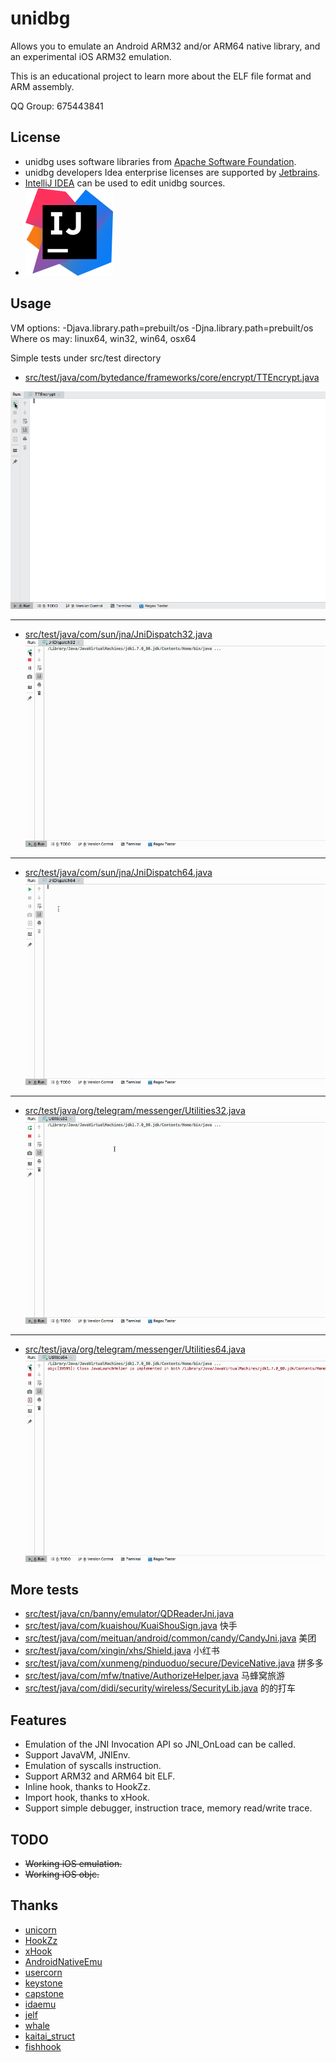 # unidbg

Allows you to emulate an Android ARM32 and/or ARM64 native library, and an experimental  iOS ARM32 emulation.<br>

This is an educational project to learn more about the ELF file format and ARM assembly.

QQ Group: 675443841

## License
- unidbg uses software libraries from [Apache Software Foundation](http://apache.org). 
- unidbg developers Idea enterprise licenses are supported by [Jetbrains](https://www.jetbrains.com?from=unidbg).
- [IntelliJ IDEA](https://www.jetbrains.com/idea?from=unidbg) can be used to edit unidbg sources.
- ![](assets/idea_logo.svg)

## Usage

VM options: -Djava.library.path=prebuilt/os -Djna.library.path=prebuilt/os  
Where os may: linux64, win32, win64, osx64

Simple tests under src/test directory
- [src/test/java/com/bytedance/frameworks/core/encrypt/TTEncrypt.java](https://github.com/zhkl0228/unidbg/blob/master/src/test/java/com/bytedance/frameworks/core/encrypt/TTEncrypt.java)  

![](assets/TTEncrypt.gif)
***
- [src/test/java/com/sun/jna/JniDispatch32.java](https://github.com/zhkl0228/unidbg/blob/master/src/test/java/com/sun/jna/JniDispatch32.java)  
![](assets/JniDispatch32.gif)
***
- [src/test/java/com/sun/jna/JniDispatch64.java](https://github.com/zhkl0228/unidbg/blob/master/src/test/java/com/sun/jna/JniDispatch64.java)  
![](assets/JniDispatch64.gif)
***
- [src/test/java/org/telegram/messenger/Utilities32.java](https://github.com/zhkl0228/unidbg/blob/master/src/test/java/org/telegram/messenger/Utilities32.java)  
![](assets/Utilities32.gif)
***
- [src/test/java/org/telegram/messenger/Utilities64.java](https://github.com/zhkl0228/unidbg/blob/master/src/test/java/org/telegram/messenger/Utilities64.java)  
![](assets/Utilities64.gif)

## More tests
- [src/test/java/cn/banny/emulator/QDReaderJni.java](https://github.com/zhkl0228/unidbg/blob/master/src/test/java/cn/banny/emulator/QDReaderJni.java)
- [src/test/java/com/kuaishou/KuaiShouSign.java](https://github.com/zhkl0228/unidbg/blob/master/src/test/java/com/kuaishou/KuaiShouSign.java) 快手
- [src/test/java/com/meituan/android/common/candy/CandyJni.java](https://github.com/zhkl0228/unidbg/blob/master/src/test/java/com/meituan/android/common/candy/CandyJni.java) 美团
- [src/test/java/com/xingin/xhs/Shield.java](https://github.com/zhkl0228/unidbg/blob/master/src/test/java/com/xingin/xhs/Shield.java) 小红书
- [src/test/java/com/xunmeng/pinduoduo/secure/DeviceNative.java](https://github.com/zhkl0228/unidbg/blob/master/src/test/java/com/xunmeng/pinduoduo/secure/DeviceNative.java) 拼多多
- [src/test/java/com/mfw/tnative/AuthorizeHelper.java](https://github.com/zhkl0228/unidbg/blob/master/src/test/java/com/mfw/tnative/AuthorizeHelper.java) 马蜂窝旅游
- [src/test/java/com/didi/security/wireless/SecurityLib.java](https://github.com/zhkl0228/unidbg/blob/master/src/test/java/com/didi/security/wireless/SecurityLib.java) 的的打车

## Features
- Emulation of the JNI Invocation API so JNI_OnLoad can be called.
- Support JavaVM, JNIEnv.
- Emulation of syscalls instruction.
- Support ARM32 and ARM64 bit ELF.
- Inline hook, thanks to HookZz.
- Import hook, thanks to xHook.
- Support simple debugger, instruction trace, memory read/write trace.

## TODO
- ~~Working iOS emulation.~~
- ~~Working iOS objc.~~

## Thanks
- [unicorn](https://github.com/unicorn-engine/unicorn)
- [HookZz](https://github.com/jmpews/HookZz)
- [xHook](https://github.com/iqiyi/xHook)
- [AndroidNativeEmu](https://github.com/AeonLucid/AndroidNativeEmu)
- [usercorn](https://github.com/lunixbochs/usercorn)
- [keystone](https://github.com/keystone-engine/keystone)
- [capstone](https://github.com/aquynh/capstone)
- [idaemu](https://github.com/36hours/idaemu)
- [jelf](https://github.com/fornwall/jelf)
- [whale](https://github.com/asLody/whale)
- [kaitai_struct](https://github.com/kaitai-io/kaitai_struct)
- [fishhook](https://github.com/facebook/fishhook)
